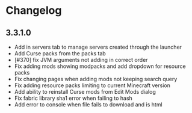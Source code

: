# Changelog

## 3.3.1.0

- Add in servers tab to manage servers created through the launcher
- Add Curse packs from the packs tab
- [#370] fix JVM arguments not adding in correct order
- Fix adding mods showing modpacks and add dropdown for resource packs
- Fix changing pages when adding mods not keeping search query
- Fix adding resource packs limiting to current Minecraft version
- Add ability to reinstall Curse mods from Edit Mods dialog
- Fix fabric library sha1 error when failing to hash
- Add error to console when file fails to download and is html
